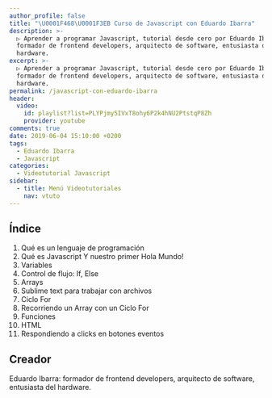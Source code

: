 ```yaml
---
author_profile: false
title: "\U0001F468‍\U0001F3EB Curso de Javascript con Eduardo Ibarra"
description: >-
  ▷ Aprender a programar Javascript, tutorial desde cero por Eduardo Ibarra:
  formador de frontend developers, arquitecto de software, entusiasta del
  hardware.
excerpt: >-
  ▷ Aprender a programar Javascript, tutorial desde cero por Eduardo Ibarra:
  formador de frontend developers, arquitecto de software, entusiasta del
  hardware.
permalink: /javascript-con-eduardo-ibarra
header:
  video:
    id: playlist?list=PLYPjmy5IVxT8ohy6P2k4hNU2PtstqP8Zh
    provider: youtube
comments: true
date: 2019-06-04 15:10:00 +0200
tags:
  - Eduardo Ibarra
  - Javascript
categories:
  - Videotutorial Javascript
sidebar:
  - title: Menú Videotutoriales
    nav: vtuto
---
```


## &Iacute;ndice

1. Qu&eacute; es un lenguaje de programaci&oacute;n
2. Qu&eacute; es Javascript Y nuestro primer Hola Mundo\!
3. Variables
4. Control de flujo: If, Else
5. Arrays
6. Sublime text para trabajar con archivos
7. Ciclo For
8. Recorriendo un Array con un Ciclo For
9. Funciones
10. HTML
11. Respondiendo a clicks en botones eventos

## Creador

Eduardo Ibarra: formador de frontend developers, arquitecto de software, entusiasta del hardware.